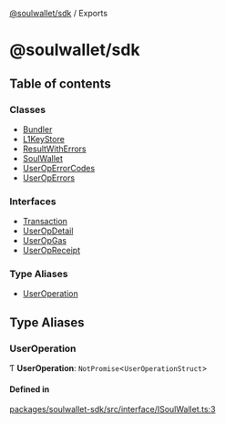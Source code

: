 [@soulwallet/sdk](README.md) / Exports

# @soulwallet/sdk

## Table of contents

### Classes

- [Bundler](classes/Bundler.md)
- [L1KeyStore](classes/L1KeyStore.md)
- [ResultWithErrors](classes/ResultWithErrors.md)
- [SoulWallet](classes/SoulWallet.md)
- [UserOpErrorCodes](classes/UserOpErrorCodes.md)
- [UserOpErrors](classes/UserOpErrors.md)

### Interfaces

- [Transaction](interfaces/Transaction.md)
- [UserOpDetail](interfaces/UserOpDetail.md)
- [UserOpGas](interfaces/UserOpGas.md)
- [UserOpReceipt](interfaces/UserOpReceipt.md)

### Type Aliases

- [UserOperation](modules.md#useroperation)

## Type Aliases

### UserOperation

Ƭ **UserOperation**: `NotPromise`<`UserOperationStruct`\>

#### Defined in

[packages/soulwallet-sdk/src/interface/ISoulWallet.ts:3](https://github.com/jayden-sudo/soulwalletlib/blob/7619b45/packages/soulwallet-sdk/src/interface/ISoulWallet.ts#L3)

